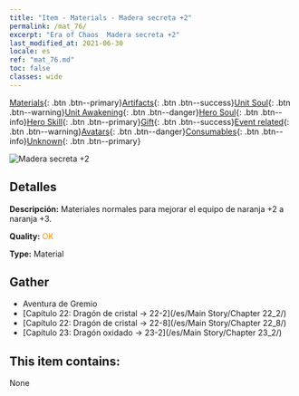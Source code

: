 ```yaml
---
title: "Item - Materials - Madera secreta +2"
permalink: /mat_76/
excerpt: "Era of Chaos  Madera secreta +2"
last_modified_at: 2021-06-30
locale: es
ref: "mat_76.md"
toc: false
classes: wide
---
```

 [Materials](/ItemsES/){: .btn .btn--primary}[Artifacts](/ItemsES/Artifacts/){: .btn .btn--success}[Unit Soul](/ItemsES/UnitSoul/){: .btn .btn--warning}[Unit Awakening](/ItemsES/UnitAwakening/){: .btn .btn--danger}[Hero Soul](/ItemsES/HeroSoul/){: .btn .btn--info}[Hero Skill](/ItemsES/HeroSkill/){: .btn .btn--primary}[Gift](/ItemsES/Gift/){: .btn .btn--success}[Event related](/ItemsES/Events/){: .btn .btn--warning}[Avatars](/ItemsES/Avatars/){: .btn .btn--danger}[Consumables](/ItemsES/Consumables/){: .btn .btn--info}[Unknown](/ItemsES/Unknown/){: .btn .btn--primary}

 ![Madera secreta +2](/images/t/i_cailiao_mucai3.png)

## Detalles
 **Descripción:** Materiales normales para mejorar el equipo de naranja +2 a naranja +3.

 **Quality:** <span style="color: #FF8C00">OK</span>

 **Type:** Material

## Gather

*    Aventura de Gremio 
*    [Capítulo 22: Dragón de cristal -> 22-2](/es/Main Story/Chapter 22_2/) 
*    [Capítulo 22: Dragón de cristal -> 22-8](/es/Main Story/Chapter 22_8/) 
*    [Capítulo 23: Dragón oxidado -> 23-2](/es/Main Story/Chapter 23_2/) 

## This item contains:

  None

